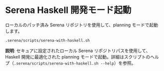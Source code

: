 # Serena Haskell 開発モード起動

ローカルのパッチ済み Serena リポジトリを使用して、planning モードで起動します。

```bash
.serena/scripts/serena-with-haskell.sh
```

**説明**: セキュアに設定されたローカル Serena リポジトリパスを使用して、Haskell 開発に最適化された planning モードで起動。詳細はスクリプトのヘルプ（`.serena/scripts/serena-with-haskell.sh --help`）を参照。
